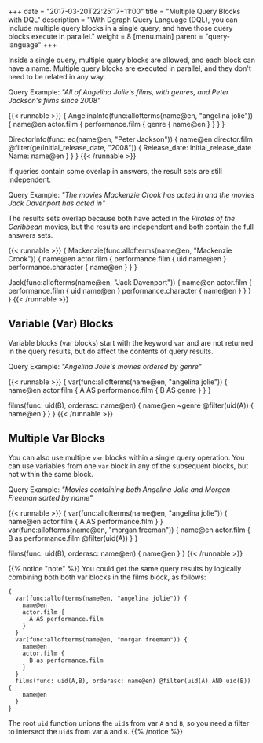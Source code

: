 +++
date = "2017-03-20T22:25:17+11:00"
title = "Multiple Query Blocks with DQL"
description = "With Dgraph Query Language (DQL), you can include multiple query blocks in a single query, and have those query blocks execute in parallel."
weight = 8
[menu.main]
    parent = "query-language"
+++

Inside a single query, multiple query blocks are allowed, and each block can 
have a name. Multiple query blocks are executed in parallel, and they don't
need to be related in any way.

Query Example: _"All of Angelina Jolie's films, with genres, and Peter Jackson's films since 2008"_

{{< runnable >}}
{
 AngelinaInfo(func:allofterms(name@en, "angelina jolie")) {
  name@en
   actor.film {
    performance.film {
      genre {
        name@en
      }
    }
   }
  }

 DirectorInfo(func: eq(name@en, "Peter Jackson")) {
    name@en
    director.film @filter(ge(initial_release_date, "2008"))  {
        Release_date: initial_release_date
        Name: name@en
    }
  }
}
{{< /runnable >}}


If queries contain some overlap in answers, the result sets are still independent.

Query Example: _"The movies Mackenzie Crook has acted in and the movies Jack Davenport has acted in"_

The results sets overlap because both have acted in the _Pirates of the Caribbean_
movies, but the results are independent and both contain the full answers sets.

{{< runnable >}}
{
  Mackenzie(func:allofterms(name@en, "Mackenzie Crook")) {
    name@en
    actor.film {
      performance.film {
        uid
        name@en
      }
      performance.character {
        name@en
      }
    }
  }

  Jack(func:allofterms(name@en, "Jack Davenport")) {
    name@en
    actor.film {
      performance.film {
        uid
        name@en
      }
      performance.character {
        name@en
      }
    }
  }
}
{{< /runnable >}}


## Variable (Var) Blocks

Variable blocks (var blocks) start with the keyword `var` and are not returned
in the query results, but do affect the contents of query results.

Query Example: _"Angelina Jolie's movies ordered by genre"_

{{< runnable >}}
{
  var(func:allofterms(name@en, "angelina jolie")) {
    name@en
    actor.film {
      A AS performance.film {
        B AS genre
      }
    }
  }

  films(func: uid(B), orderasc: name@en) {
    name@en
    ~genre @filter(uid(A)) {
      name@en
    }
  }
}
{{< /runnable >}}

## Multiple Var Blocks

You can also use multiple `var` blocks within a single query operation. You can
use variables from one `var` block in any of the subsequent blocks, but not
within the same block.

Query Example: _"Movies containing both Angelina Jolie and Morgan Freeman sorted by name"_

{{< runnable >}}
{
  var(func:allofterms(name@en, "angelina jolie")) {
    name@en
    actor.film {
      A AS performance.film
    }
  }
  var(func:allofterms(name@en, "morgan freeman")) {
    name@en
    actor.film {
      B as performance.film @filter(uid(A))
    }
  }
  
  films(func: uid(B), orderasc: name@en) {
    name@en
  }
}
{{< /runnable >}}

{{% notice "note" %}}
You could get the same query results by logically combining both both var blocks
in the films block, as follows:
```
{
  var(func:allofterms(name@en, "angelina jolie")) {
    name@en
    actor.film {
      A AS performance.film
    }
  }
  var(func:allofterms(name@en, "morgan freeman")) {
    name@en
    actor.film {
      B as performance.film
    }
  }
  films(func: uid(A,B), orderasc: name@en) @filter(uid(A) AND uid(B)) {
    name@en
  }
}
```
The root `uid` function unions the `uid`s from var `A` and `B`, so you need a
filter to intersect the `uid`s from var `A` and `B`.
{{% /notice %}}
